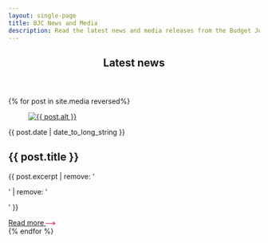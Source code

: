 ```yaml
---
layout: single-page
title: BJC News and Media
description: Read the latest news and media releases from the Budget Justice Coalition
---
```


<div class="component-wrapper latest-news">
  <div class="content-container">
    <header class="header-cta">
      <h2 class="section-header">Latest news</h2>
    </header>
  </div>

<div class="component-wrapper">
  <div class="content-container">
    <section class="two-column-grid">
      {% for post in site.media reversed%}
      <article class="grid-item news-item">
        <figure class="grid-item-figure">
          <a href="{{ post.url }}">
            <img src="{{ post.thumbnail }}" alt="{{ post.alt }}" loading="lazy">
          </a>
        </figure>
        <div class="grid-content">
          <time datetime="2019-09-19">{{ post.date | date_to_long_string }}</time>
          <h2 class="grid-item-header">{{ post.title }}</h2>
          <p class="grid-item-text">{{ post.excerpt | remove: '<p>' | remove: '</p>' }}</p>
          <a href="{{ post.url }}" class="read-more">
            Read more
            <svg class="read-more-icon" xmlns="http://www.w3.org/2000/svg" width="20" height="8" viewBox="0 0 20 8">
            <g fill="#E05363" fill-rule="evenodd">
              <rect width="14.545" height="1.6" y="3.2"/>
              <polygon points="14.546 0 20 4 14.547 7.999"/>
            </g>
          </svg>        
          </a>
        </div>
      </article>
      {% endfor %}
    </section>
  </div>
</div>
